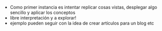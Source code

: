 * Como primer instancia es intentar replicar cosas vistas, desplegar algo sencillo y aplicar los conceptos
* libre interpretación y a explorar!
* ejemplo pueden seguir con la idea de crear artículos para un blog etc
